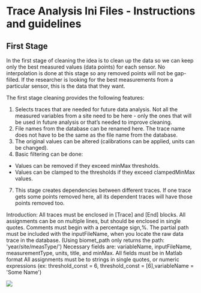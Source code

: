# Trace Analysis Ini Files - Instructions and guidelines

## First Stage

In the first stage of cleaning the idea is to clean up the data so we can keep only the best measured values (data points) for each sensor. No interpolation is done at this stage so any removed points will not be gap-filled. If the researcher is looking for the best measurements from a particular sensor, this is the data that they want.

The first stage cleaning provides the following features:

1. Selects traces that are needed for future data analysis. Not all the measured variables from a site need to be here - only the ones that will be used in future analysis or that’s needed to improve cleaning.
2. File names from the database can be renamed here. The trace name does not have to be the same as the file name from the database.
3. The original values can be altered (calibrations can be applied, units can be changed).
4. Basic filtering can be done: 
  * Values can be removed if they exceed minMax thresholds. 
  * Values can be clamped to the thresholds if they exceed clampedMinMax values. 
7. This stage creates dependencies between different traces. If one trace gets some points removed here, all its dependent traces will have those points removed too. 

Introduction:
All traces must be enclosed in [Trace] and [End] blocks.
All assignments can be on multiple lines, but should be enclosed in single quotes.
Comments must begin with a percentage sign,%.
The partial path must be included with the inputFileName, when you locate the raw data trace in the database. (Using biomet_path only returns the path: 'year/site/measType/')
Necessary fields are: variableName, inputFileName, measurementType, units, title, and minMax.
All fields must be in Matlab format
All assignments must be to strings in single quotes, or numeric expressions (ex: threshold_const = 6, threshold_const = [6],variableName = 'Some Name')	

<img src="/images/Stage one ini.png">
